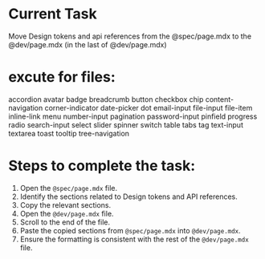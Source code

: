 # Current Task
Move Design tokens and api references from the @spec/page.mdx to the @dev/page.mdx (in the last of @dev/page.mdx)

# excute for files: 
 accordion
 avatar
 badge
 breadcrumb
 button
 checkbox
 chip
 content-navigation
 corner-indicator
 date-picker
 dot
 email-input
 file-input
 file-item
 inline-link
 menu
 number-input
 pagination
 password-input
 pinfield
 progress
 radio
 search-input
 select
 slider
 spinner
 switch
 table
 tabs
 tag
 text-input
 textarea
 toast
 tooltip
 tree-navigation

# Steps to complete the task:
1. Open the `@spec/page.mdx` file.
2. Identify the sections related to Design tokens and API references.
3. Copy the relevant sections.
4. Open the `@dev/page.mdx` file.
5. Scroll to the end of the file.
6. Paste the copied sections from `@spec/page.mdx` into `@dev/page.mdx`.
7. Ensure the formatting is consistent with the rest of the `@dev/page.mdx` file.